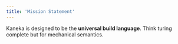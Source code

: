 ```yaml
---
title: 'Mission Statement'
---
```


Kaneka is designed to be the **universal build language**.  Think turing complete but for mechanical semantics.